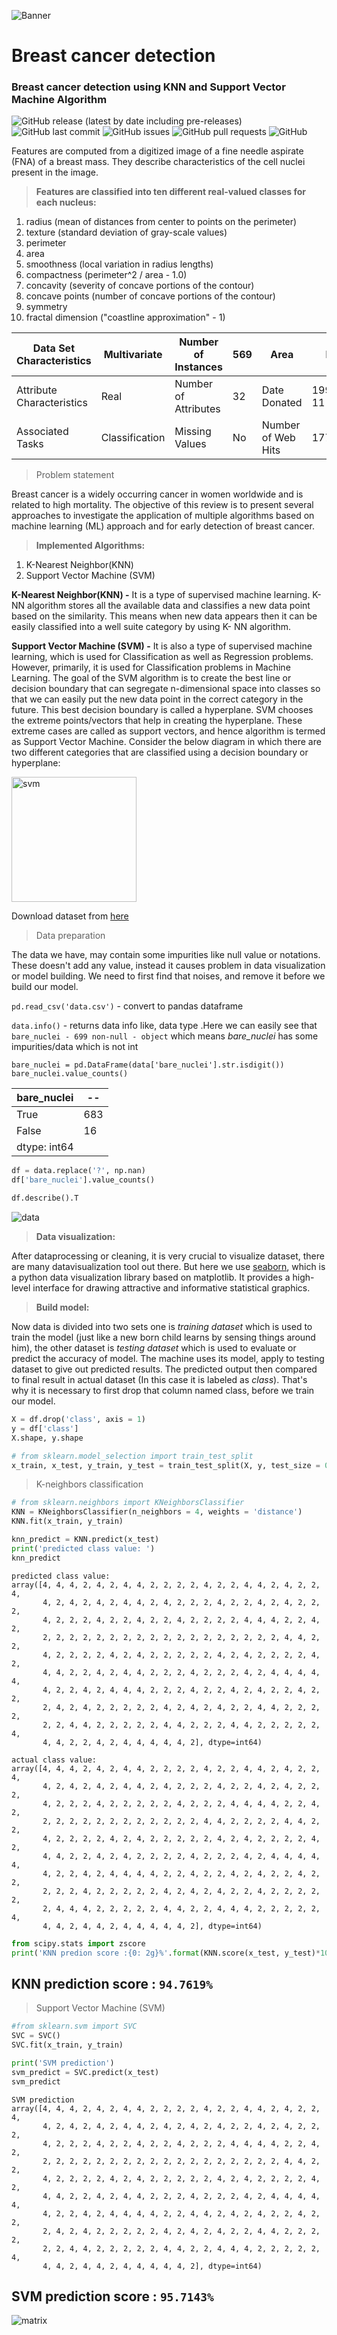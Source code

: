 ![Banner](https://images.unsplash.com/photo-1576669801343-117bb4054118?ixlib=rb-1.2.1&ixid=MnwxMjA3fDB8MHxzZWFyY2h8MTh8fGJyZWFzdCUyMGNhbmNlciUyMGRldGVjdGlvbnxlbnwwfHwwfHw%3D&auto=format&fit=crop&w=1920&h=400&q=60)

# Breast cancer detection
### Breast cancer detection using KNN and Support Vector Machine Algorithm

![GitHub release (latest by date including pre-releases)](https://img.shields.io/github/v/release/navendu-pottekkat/awesome-readme?include_prereleases)
![GitHub last commit](https://img.shields.io/github/last-commit/navendu-pottekkat/awesome-readme)
![GitHub issues](https://img.shields.io/github/issues-raw/navendu-pottekkat/awesome-readme)
![GitHub pull requests](https://img.shields.io/github/issues-pr/navendu-pottekkat/awesome-readme)
![GitHub](https://img.shields.io/github/license/navendu-pottekkat/awesome-readme)

Features are computed from a digitized image of a fine needle aspirate (FNA) of a breast mass. They describe characteristics of the cell nuclei present in the image.

> **Features are classified into ten different real-valued classes for each nucleus:**
1. radius (mean of distances from center to points on the perimeter)
2. texture (standard deviation of gray-scale values)
3. perimeter
4. area
5. smoothness (local variation in radius lengths)
6. compactness (perimeter^2 / area - 1.0)
7. concavity (severity of concave portions of the contour)
8. concave points (number of concave portions of the contour)
9. symmetry
10. fractal dimension ("coastline approximation" - 1)
 

| Data Set Characteristics | Multivariate | Number of Instances | 569 | Area | Life |
| -- | -- | -- | -- | -- | -- | 
| Attribute Characteristics | Real | Number of Attributes | 32 | Date Donated | 1995-11-01 |
| Associated Tasks | Classification | Missing Values | No | Number of Web Hits | 1771156 |

> Problem statement

Breast cancer is a widely occurring cancer in women worldwide and is related to high mortality. The objective of this review is to present several approaches to investigate the application of multiple algorithms based on machine learning (ML) approach and for early detection of breast cancer.

> **Implemented Algorithms:**
1. K-Nearest Neighbor(KNN)
2. Support Vector Machine (SVM)

**K-Nearest Neighbor(KNN) -**
It is a type of supervised machine learning. K-NN algorithm stores all the available data and classifies a new data point based on the similarity. This means when new data appears then it can be easily classified into a well suite category by using K- NN algorithm.

**Support Vector Machine (SVM) -**
It is also a type of supervised machine learning, which is used for Classification as well as Regression problems. However, primarily, it is used for Classification problems in Machine Learning. The goal of the SVM algorithm is to create the best line or decision boundary that can segregate n-dimensional space into classes so that we can easily put the new data point in the correct category in the future. This best decision boundary is called a hyperplane. SVM chooses the extreme points/vectors that help in creating the hyperplane. These extreme cases are called as support vectors, and hence algorithm is termed as Support Vector Machine. Consider the below diagram in which there are two different categories that are classified using a decision boundary or hyperplane:

<img src="https://github.com/Abhishek-k-git/breast_cancer_detection/blob/main/images/svm.png" height="200" alt="svm" />

Download dataset from [here](https://archive.ics.uci.edu/ml/datasets/breast+cancer+wisconsin+(diagnostic))

> Data preparation

The data we have, may contain some impurities like null value or notations. These doesn't add any value, instead it causes problem in data visualization or model building. We need to first find that noises, and remove it before we build our model.

``` pd.read_csv('data.csv') ``` - convert to pandas dataframe

``` data.info() ``` - returns data info like, data type
.Here we can easily see that ``` bare_nuclei - 699 non-null - object ``` which means *bare_nuclei* has some impurities/data which is not int
```
bare_nuclei = pd.DataFrame(data['bare_nuclei'].str.isdigit())
bare_nuclei.value_counts()
```
| bare_nuclei | -- |
| -- | -- |
| True | 683 |
| False | 16 |
| dtype: int64 |

```python
df = data.replace('?', np.nan)
df['bare_nuclei'].value_counts()
```
```python
df.describe().T
```
![data](https://github.com/Abhishek-k-git/breast_cancer_detection/blob/main/images/data.png)

> **Data visualization:**

After dataprocessing or cleaning, it is very crucial to visualize dataset, there are many datavisualization tool out there. But here we use [seaborn](https://seaborn.pydata.org/), which is a python data visualization library based on matplotlib. It provides a high-level interface for drawing attractive and informative statistical graphics.

> **Build model:**

Now data is divided into two sets one is *training dataset* which is used to train the model (just like a new born child learns by sensing things around him), the other dataset is *testing dataset* which is used to evaluate or predict the accuracy of model. The machine uses its model, apply to testing dataset to give out predicted results. The predicted output then compared to final result in actual dataset (In this case it is labeled as *class*). That's why it is necessary to first drop that column named class, before we train our model.

```python
X = df.drop('class', axis = 1)
y = df['class']
X.shape, y.shape

# from sklearn.model_selection import train_test_split
x_train, x_test, y_train, y_test = train_test_split(X, y, test_size = 0.30, random_state = 32)
```

> K-neighbors classification
```python
# from sklearn.neighbors import KNeighborsClassifier
KNN = KNeighborsClassifier(n_neighbors = 4, weights = 'distance')
KNN.fit(x_train, y_train)
```
```python
knn_predict = KNN.predict(x_test)
print('predicted class value: ')
knn_predict
```
```
predicted class value: 
array([4, 4, 4, 2, 4, 2, 4, 4, 2, 2, 2, 2, 4, 2, 2, 4, 4, 2, 4, 2, 2, 4,
       4, 2, 4, 2, 4, 2, 4, 4, 2, 4, 2, 2, 2, 4, 2, 2, 4, 2, 4, 2, 2, 2,
       4, 2, 2, 2, 4, 2, 2, 4, 2, 2, 4, 2, 2, 2, 2, 4, 4, 4, 2, 2, 4, 2,
       2, 2, 2, 2, 2, 2, 2, 2, 2, 2, 2, 2, 2, 2, 2, 2, 2, 2, 4, 4, 2, 2,
       4, 2, 2, 2, 2, 4, 2, 4, 2, 2, 2, 2, 2, 4, 2, 4, 2, 2, 2, 2, 4, 2,
       4, 4, 2, 2, 4, 2, 4, 4, 2, 2, 2, 4, 2, 2, 2, 4, 2, 4, 4, 4, 4, 4,
       4, 2, 2, 4, 2, 4, 4, 4, 2, 2, 2, 4, 2, 2, 4, 2, 4, 2, 2, 4, 2, 2,
       2, 4, 2, 4, 2, 2, 2, 2, 2, 4, 2, 4, 2, 4, 2, 2, 4, 4, 2, 2, 2, 2,
       2, 2, 4, 4, 2, 2, 2, 2, 2, 4, 4, 2, 2, 2, 4, 4, 2, 2, 2, 2, 2, 4,
       4, 4, 2, 2, 4, 2, 4, 4, 4, 4, 4, 2], dtype=int64)
```
```
actual class value: 
array([4, 4, 4, 2, 4, 2, 4, 4, 2, 2, 2, 2, 4, 2, 2, 4, 4, 2, 4, 2, 2, 4,
       4, 2, 4, 2, 4, 2, 4, 4, 2, 4, 2, 2, 2, 4, 2, 2, 4, 2, 4, 2, 2, 2,
       4, 2, 2, 2, 4, 2, 2, 2, 2, 2, 4, 2, 2, 2, 4, 4, 4, 4, 2, 2, 4, 2,
       2, 2, 2, 2, 2, 2, 2, 2, 2, 2, 2, 2, 4, 4, 2, 2, 2, 2, 4, 4, 2, 2,
       4, 2, 2, 2, 2, 4, 2, 4, 2, 2, 2, 2, 2, 4, 2, 4, 2, 2, 2, 2, 4, 2,
       4, 4, 2, 2, 4, 2, 4, 2, 2, 2, 2, 4, 2, 2, 2, 4, 2, 4, 4, 4, 4, 4,
       4, 2, 2, 4, 2, 4, 4, 4, 4, 2, 2, 4, 2, 2, 4, 2, 4, 2, 2, 4, 2, 2,
       2, 2, 2, 4, 2, 2, 2, 2, 2, 4, 2, 4, 2, 4, 2, 2, 4, 2, 2, 2, 2, 2,
       2, 4, 4, 4, 2, 2, 2, 2, 2, 4, 4, 2, 2, 4, 4, 4, 2, 2, 2, 2, 2, 4,
       4, 4, 2, 4, 4, 2, 4, 4, 4, 4, 4, 2], dtype=int64)
```
```python
from scipy.stats import zscore
print('KNN predion score :{0: 2g}%'.format(KNN.score(x_test, y_test)*100))
```
**KNN prediction score :** ```94.7619%```
-

> Support Vector Machine (SVM)

```python
#from sklearn.svm import SVC
SVC = SVC()
SVC.fit(x_train, y_train)
```
```python
print('SVM prediction')
svm_predict = SVC.predict(x_test)
svm_predict
```
```
SVM prediction
array([4, 4, 4, 2, 4, 2, 4, 4, 2, 2, 2, 2, 4, 2, 2, 4, 4, 2, 4, 2, 2, 4,
       4, 2, 4, 2, 4, 2, 4, 4, 2, 4, 2, 4, 2, 4, 2, 2, 4, 2, 4, 2, 2, 2,
       4, 2, 2, 2, 4, 2, 2, 4, 2, 2, 4, 2, 2, 2, 4, 4, 4, 4, 2, 2, 4, 2,
       2, 2, 2, 2, 2, 2, 2, 2, 2, 2, 2, 2, 2, 2, 2, 2, 2, 2, 4, 4, 2, 2,
       4, 2, 2, 2, 2, 4, 2, 4, 2, 2, 2, 2, 2, 4, 2, 4, 2, 2, 2, 2, 4, 2,
       4, 4, 2, 2, 4, 2, 4, 4, 2, 2, 2, 4, 2, 2, 2, 4, 2, 4, 4, 4, 4, 4,
       4, 2, 2, 4, 2, 4, 4, 4, 4, 2, 2, 4, 4, 2, 4, 2, 4, 2, 2, 4, 2, 2,
       2, 4, 2, 4, 2, 2, 2, 2, 2, 4, 2, 4, 2, 4, 2, 2, 4, 4, 2, 2, 2, 2,
       2, 2, 4, 4, 2, 2, 2, 2, 2, 4, 4, 2, 2, 4, 4, 4, 2, 2, 2, 2, 2, 4,
       4, 4, 2, 4, 4, 2, 4, 4, 4, 4, 4, 2], dtype=int64)
```
**SVM prediction score :** ```95.7143%```
-

![matrix](https://github.com/Abhishek-k-git/breast_cancer_detection/blob/main/images/matrix.png)
